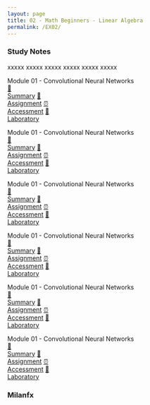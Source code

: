 ```yaml
---
layout: page
title: 02 - Math Beginners - Linear Algebra
permalink: /EX02/
---
```


<h3>Study Notes</h3>

xxxxx xxxxx xxxxx xxxxx xxxxx xxxxx

<div>
  <span class="btn spec1"><span class="btn spec2">Module 01 - Convolutional Neural Networks</span>
  <br>
  <a href="/03-MSDS-Express/EXPR01/M1/" class="btn icon1">📝<br>Summary</a>
  <a href="/03-MSDS-Courses/EXPR01/M1/" class="btn icon2">📖<br>Assignment</a>
  <a href="/03-MSDS-Courses/EXPR01/M1/" class="btn icon3">⏰<br>Accessment</a>
  <a href="/03-MSDS-Courses/MSDS01/M1/" class="btn icon4">📂<br>Laboratory</a>
  </span>

  <span class="btn spec1"><span class="btn spec2">Module 01 - Convolutional Neural Networks</span>
  <br>
  <a href="/03-MSDS-Express/EXPR01/M1/" class="btn icon1">📝<br>Summary</a>
  <a href="/03-MSDS-Courses/EXPR01/M1/" class="btn icon2">📖<br>Assignment</a>
  <a href="/03-MSDS-Courses/EXPR01/M1/" class="btn icon3">⏰<br>Accessment</a>
  <a href="/03-MSDS-Courses/MSDS01/M1/" class="btn icon4">📂<br>Laboratory</a>
  </span>
</div>

<div>
  <span class="btn spec1"><span class="btn spec2">Module 01 - Convolutional Neural Networks</span>
  <br>
  <a href="/03-MSDS-Express/EXPR01/M1/" class="btn icon1">📝<br>Summary</a>
  <a href="/03-MSDS-Courses/EXPR01/M1/" class="btn icon2">📖<br>Assignment</a>
  <a href="/03-MSDS-Courses/EXPR01/M1/" class="btn icon3">⏰<br>Accessment</a>
  <a href="/03-MSDS-Courses/MSDS01/M1/" class="btn icon4">📂<br>Laboratory</a>
  </span>

  <span class="btn spec1"><span class="btn spec2">Module 01 - Convolutional Neural Networks</span>
  <br>
  <a href="/03-MSDS-Express/EXPR01/M1/" class="btn icon1">📝<br>Summary</a>
  <a href="/03-MSDS-Courses/EXPR01/M1/" class="btn icon2">📖<br>Assignment</a>
  <a href="/03-MSDS-Courses/EXPR01/M1/" class="btn icon3">⏰<br>Accessment</a>
  <a href="/03-MSDS-Courses/MSDS01/M1/" class="btn icon4">📂<br>Laboratory</a>
  </span>
</div>

<div>
  <span class="btn spec1"><span class="btn spec2">Module 01 - Convolutional Neural Networks</span>
  <br>
  <a href="/03-MSDS-Express/EXPR01/M1/" class="btn icon1">📝<br>Summary</a>
  <a href="/03-MSDS-Courses/EXPR01/M1/" class="btn icon2">📖<br>Assignment</a>
  <a href="/03-MSDS-Courses/EXPR01/M1/" class="btn icon3">⏰<br>Accessment</a>
  <a href="/03-MSDS-Courses/MSDS01/M1/" class="btn icon4">📂<br>Laboratory</a>
  </span>

  <span class="btn spec1"><span class="btn spec2">Module 01 - Convolutional Neural Networks</span>
  <br>
  <a href="/03-MSDS-Express/EXPR01/M1/" class="btn icon1">📝<br>Summary</a>
  <a href="/03-MSDS-Courses/EXPR01/M1/" class="btn icon2">📖<br>Assignment</a>
  <a href="/03-MSDS-Courses/EXPR01/M1/" class="btn icon3">⏰<br>Accessment</a>
  <a href="/03-MSDS-Courses/MSDS01/M1/" class="btn icon4">📂<br>Laboratory</a>
  </span>
</div>

<h3>Milanfx</h3>
